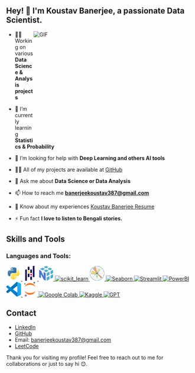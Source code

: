 
## Hey! 👋 I'm Koustav Banerjee, a passionate Data Scientist.
<img align="right" height="300" width="430" src="https://github.com/KoKoustav/KoKoustav/assets/146055901/d2a481db-8292-4688-93ee-ede8aae06861.gif" alt="GIF"/>

- 👨‍💻 Working on various **Data Science & Analysis projects**

- 🌱 I’m currently learning **Statistics & Probability**

- 🤝 I’m looking for help with **Deep Learning and others AI tools**

- 👨‍💻 All of my projects are available at [GitHub](https://github.com/KoKoustav)

- 💬 Ask me about **Data Science or Data Analysis**

- 📫 How to reach me **banerjeekoustav387@gmail.com**

- 📄 Know about my experiences [Koustav Banerjee Resume](https://tinyurl.com/Koustav-Banerjee-Resume)

- ⚡ Fun fact **I love to listen to Bengali stories.**

## Skills and Tools
<h3 align="left">Languages and Tools:</h3>
<p align="left"> 
  <a href="https://www.python.org" target="_blank" rel="noreferrer"> 
    <img src="https://raw.githubusercontent.com/devicons/devicon/master/icons/python/python-original.svg" alt="Python" width="40" height="40"/> 
  </a> 
  <a href="https://pandas.pydata.org/" target="_blank" rel="noreferrer"> 
    <img src="https://raw.githubusercontent.com/devicons/devicon/2ae2a900d2f041da66e950e4d48052658d850630/icons/pandas/pandas-original.svg" alt="Pandas" width="40" height="40"/> 
  </a> 
  <a href="https://numpy.org/" target="_blank" rel="noreferrer"> 
    <img src="https://raw.githubusercontent.com/devicons/devicon/master/icons/numpy/numpy-original.svg" alt="NumPy" width="40" height="40"/> 
  </a>
  <a href="https://scikit-learn.org/" target="_blank" rel="noreferrer"> 
    <img src="https://upload.wikimedia.org/wikipedia/commons/0/05/Scikit_learn_logo_small.svg" alt="scikit_learn" width="40" height="40"/> 
  </a> 
  <a href="https://matplotlib.org/" target="_blank" rel="noreferrer"> 
    <img src="https://raw.githubusercontent.com/devicons/devicon/master/icons/matplotlib/matplotlib-original.svg" alt="Matplotlib" width="40" height="40"/> 
  </a>
  <a href="https://seaborn.pydata.org/" target="_blank" rel="noreferrer"> 
    <img src="https://seaborn.pydata.org/_images/logo-mark-lightbg.svg" alt="Seaborn" width="40" height="40"/> 
  </a>
  <a href="https://streamlit.io/" target="_blank" rel="noreferrer"> 
    <img src="https://streamlit.io/images/brand/streamlit-logo-secondary-colormark-darktext.svg" alt="Streamlit" width="40" height="40"/> 
  </a>
  <a href="https://powerbi.microsoft.com/" target="_blank" rel="noreferrer"> 
    <img src="https://raw.githubusercontent.com/microsoft/PowerBI-Icons/main/SVG/Power-BI.svg" alt="PowerBI" width="40" height="40"/> 
  </a> 
  <a href="https://code.visualstudio.com/" target="_blank" rel="noreferrer"> 
    <img src="https://raw.githubusercontent.com/devicons/devicon/master/icons/vscode/vscode-original.svg" alt="VS Code" width="40" height="40"/> 
  </a> 
  <a href="https://jupyter.org/" target="_blank" rel="noreferrer"> 
    <img src="https://raw.githubusercontent.com/devicons/devicon/master/icons/jupyter/jupyter-original.svg" alt="Jupyter" width="40" height="40"/> 
  </a> 
  <a href="https://colab.research.google.com/" target="_blank" rel="noreferrer"> 
    <img src="https://colab.research.google.com/img/colab_favicon_256px.png" alt="Google Colab" width="40" height="40"/> 
  </a>
  <a href="https://www.kaggle.com/" target="_blank" rel="noreferrer"> 
    <img src="https://www.vectorlogo.zone/logos/kaggle/kaggle-icon.svg" alt="Kaggle" width="40" height="40"/> 
  </a>
  <a href="https://www.openai.com/research" target="_blank" rel="noreferrer"> 
   <img src="https://simpleicons.org/icons/openai.svg" alt="GPT" width="40" height="40"/> 
  </a>
</p>

## Contact
- [LinkedIn](https://www.linkedin.com/in/coderkoustav)
- [GitHub](https://github.com/KoKoustav)
- Email: banerjeekoustav387@gmail.com
- [LeetCode](https://leetcode.com/u/koustavb12/)

Thank you for visiting my profile! Feel free to reach out to me for collaborations or just to say hi 😊.
